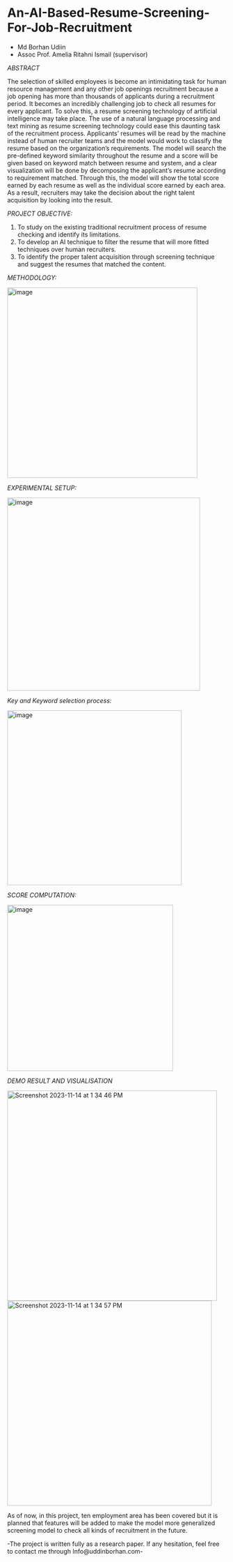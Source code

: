 # An-AI-Based-Resume-Screening-For-Job-Recruitment
- Md Borhan Udiin
- Assoc Prof. Amelia Ritahni Ismail (supervisor)

*ABSTRACT*

The selection of skilled employees is become an intimidating task for human resource management and any other job openings recruitment because a job opening has more than thousands of applicants during a recruitment period. It becomes an incredibly challenging job to check all resumes for every applicant. To solve this, a resume screening technology of artificial intelligence may take place. The use of a natural language processing and text mining as resume screening technology could ease this daunting task of the recruitment process. Applicants’ resumes will be read by the machine instead of human recruiter teams and the model would work to classify the resume based on the organization’s requirements. The model will search the pre-defined keyword similarity throughout the resume and a score will be given based on keyword match between resume and system, and a clear visualization will be done by decomposing the applicant’s resume according to requirement matched. Through this, the model will show the total score earned by each resume as well as the individual score earned by each area. As a result, recruiters may take the decision about the right talent acquisition by looking into the result.

*PROJECT OBJECTIVE:*

1. To study on the existing traditional recruitment process of resume checking and identify its limitations.  
2. To develop an AI technique to filter the resume that will more fitted techniques over human recruiters.  
3. To identify the proper talent acquisition through screening technique and suggest the resumes that matched the content.

*METHODOLOGY:*

<img width="437" alt="image" src="https://github.com/BorHan-U/An-AI-Based-Resume-Screening-For-Job-Recruitment/assets/55747898/fb07c49f-fd3c-4907-9aa8-d4deb5b9362d">


*EXPERIMENTAL SETUP:*

<img width="443" alt="image" src="https://github.com/BorHan-U/An-AI-Based-Resume-Screening-For-Job-Recruitment/assets/55747898/6867b752-a604-408a-a026-2af045094ebf">


*Key and Keyword selection process:*

<img width="401" alt="image" src="https://github.com/BorHan-U/An-AI-Based-Resume-Screening-For-Job-Recruitment/assets/55747898/2fa2196a-f8ef-430e-9d74-52882e42f2ce">


*SCORE COMPUTATION:*


<img width="381" alt="image" src="https://github.com/BorHan-U/An-AI-Based-Resume-Screening-For-Job-Recruitment/assets/55747898/b8d6b6c5-ef1e-4e3d-900f-43a5d5977cd5">


*DEMO RESULT AND VISUALISATION*

<img width="482" alt="Screenshot 2023-11-14 at 1 34 46 PM" src="https://github.com/BorHan-U/An-AI-Based-Resume-Screening-For-Job-Recruitment/assets/55747898/0f300afe-7bd5-4fac-a403-d0eb02ed8ff2">

<img width="470" alt="Screenshot 2023-11-14 at 1 34 57 PM" src="https://github.com/BorHan-U/An-AI-Based-Resume-Screening-For-Job-Recruitment/assets/55747898/7a843f92-ae92-4961-9f60-3fbcc0d5892d">

As of now, in this project, ten employment area has been covered but it is planned that features will be added to make the model more generalized screening model to check all kinds of recruitment in the future.

-The project is written fully as a research paper. If any hesitation, feel free to contact me through Info@uddinborhan.com-




